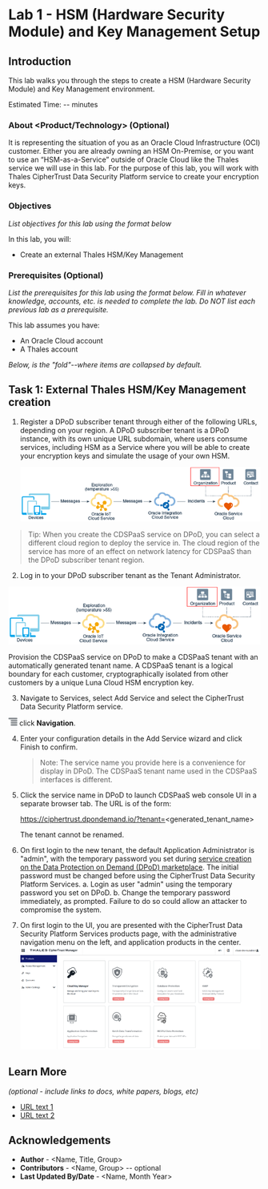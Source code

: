 # Lab 1 - HSM (Hardware Security Module) and Key Management Setup

## Introduction

This lab walks you through the steps to create a HSM (Hardware Security Module) and Key Management environment. 

Estimated Time: -- minutes

### About <Product/Technology> (Optional)
It is representing the situation of you as an Oracle Cloud Infrastructure (OCI) customer. Either you are already owning an HSM On-Premise, or  you want to use an “HSM-as-a-Service” outside of Oracle Cloud like the Thales service we will use in this lab. 
For the purpose of this lab, you will work with Thales CipherTrust Data Security Platform service to create your encryption keys. 

### Objectives

*List objectives for this lab using the format below*

In this lab, you will:
* Create an external Thales HSM/Key Management

### Prerequisites (Optional)

*List the prerequisites for this lab using the format below. Fill in whatever knowledge, accounts, etc. is needed to complete the lab. Do NOT list each previous lab as a prerequisite.*

This lab assumes you have:
* An Oracle Cloud account
* A Thales account


*Below, is the "fold"--where items are collapsed by default.*

## Task 1: External Thales HSM/Key Management creation


1. Register a DPoD subscriber tenant through either of the following URLs, depending on your region. A DPoD subscriber tenant is a DPoD instance, with its own unique URL subdomain, where users consume services, including HSM as a Service where you will be able to create your encryption keys and simulate the usage of your own HSM. 

	![Image alt text](images/sample1.png)

  > Tip: When you create the CDSPaaS service on DPoD, you can select a different cloud region to deploy the service in. The cloud region of the service has more of an effect on network latency for CDSPaaS than the DPoD subscriber tenant region.

2. Log in to your DPoD subscriber tenant as the Tenant Administrator.

  ![Image alt text](images/sample1.png)

  Provision the CDSPaaS service on DPoD to make a CDSPaaS tenant with an 	automatically generated tenant name. A CDSPaaS tenant is a logical boundary for 	each customer, cryptographically isolated from other customers by a unique Luna Cloud HSM encryption key.

3. Navigate to Services, select Add Service and select the CipherTrust Data Security Platform service.

  ![Image alt text](images/sample2.png) click **Navigation**.

4. Enter your configuration details in the Add Service wizard and click Finish to confirm.

   > Note: The service name you provide here is a convenience for display in DPoD. The 	CDSPaaS tenant name used in the CDSPaaS interfaces is different.

5. Click the service name in DPoD to launch CDSPaaS web console UI in a separate browser tab.
    	The URL is of the form:	
      
      https://ciphertrust.dpondemand.io/?tenant=<generated_tenant_name>

	The tenant cannot be renamed.

6. On first login to the new tenant, the default Application Administrator is "admin", with the temporary password you set during [service creation on the Data Protection on Demand (DPoD) marketplace](https://thalesdocs.com/dpod/services/key_management_services/cdsp/index.html). The initial password must be changed before using the CipherTrust Data Security Platform Services.
  a. Login as user "admin" using the temporary password you set on DPoD.
  b. Change the temporary password immediately, as prompted. Failure to do so could allow an attacker to compromise the system.

7. On first login to the UI, you are presented with the CipherTrust Data Security Platform Services products page, with the administrative navigation menu on the left, and application products in the center.
  ![Thales CipherTrust Manager](images/thales-ciphertrust.png)


## Learn More

*(optional - include links to docs, white papers, blogs, etc)*

* [URL text 1](http://docs.oracle.com)
* [URL text 2](http://docs.oracle.com)

## Acknowledgements
* **Author** - <Name, Title, Group>
* **Contributors** -  <Name, Group> -- optional
* **Last Updated By/Date** - <Name, Month Year>
